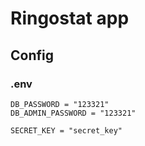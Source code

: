 # Ringostat app

## Config

### .env
```env
DB_PASSWORD = "123321"
DB_ADMIN_PASSWORD = "123321"

SECRET_KEY = "secret_key"
```